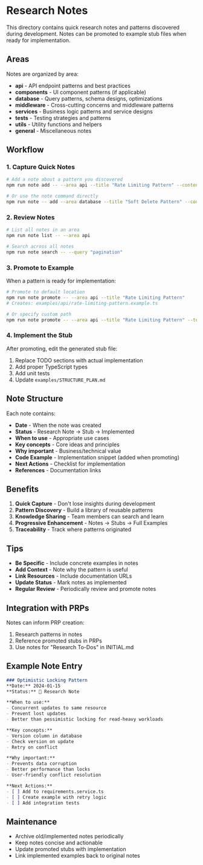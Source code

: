 # Research Notes

This directory contains quick research notes and patterns discovered during development. Notes can be promoted to example stub files when ready for implementation.

## Areas

Notes are organized by area:
- **api** - API endpoint patterns and best practices
- **components** - UI component patterns (if applicable)
- **database** - Query patterns, schema designs, optimizations
- **middleware** - Cross-cutting concerns and middleware patterns
- **services** - Business logic patterns and service designs
- **tests** - Testing strategies and patterns
- **utils** - Utility functions and helpers
- **general** - Miscellaneous notes

## Workflow

### 1. Capture Quick Notes
```bash
# Add a note about a pattern you discovered
npm run note add -- --area api --title "Rate Limiting Pattern" --content "Use sliding window with Redis"

# Or use the note command directly
npm run note -- add --area database --title "Soft Delete Pattern" --content "Add deleted_at column instead of removing rows"
```

### 2. Review Notes
```bash
# List all notes in an area
npm run note list -- --area api

# Search across all notes
npm run note search -- --query "pagination"
```

### 3. Promote to Example
When a pattern is ready for implementation:
```bash
# Promote to default location
npm run note promote -- --area api --title "Rate Limiting Pattern"
# Creates: examples/api/rate-limiting-pattern.example.ts

# Or specify custom path
npm run note promote -- --area api --title "Rate Limiting Pattern" --to examples/api/custom-name.ts
```

### 4. Implement the Stub
After promoting, edit the generated stub file:
1. Replace TODO sections with actual implementation
2. Add proper TypeScript types
3. Add unit tests
4. Update `examples/STRUCTURE_PLAN.md`

## Note Structure

Each note contains:
- **Date** - When the note was created
- **Status** - Research Note → Stub → Implemented
- **When to use** - Appropriate use cases
- **Key concepts** - Core ideas and principles
- **Why important** - Business/technical value
- **Code Example** - Implementation snippet (added when promoting)
- **Next Actions** - Checklist for implementation
- **References** - Documentation links

## Benefits

1. **Quick Capture** - Don't lose insights during development
2. **Pattern Discovery** - Build a library of reusable patterns
3. **Knowledge Sharing** - Team members can search and learn
4. **Progressive Enhancement** - Notes → Stubs → Full Examples
5. **Traceability** - Track where patterns originated

## Tips

- **Be Specific** - Include concrete examples in notes
- **Add Context** - Note why the pattern is useful
- **Link Resources** - Include documentation URLs
- **Update Status** - Mark notes as implemented
- **Regular Review** - Periodically review and promote notes

## Integration with PRPs

Notes can inform PRP creation:
1. Research patterns in notes
2. Reference promoted stubs in PRPs
3. Use notes for "Research To-Dos" in INITIAL.md

## Example Note Entry

```markdown
### Optimistic Locking Pattern
**Date:** 2024-01-15
**Status:** 📝 Research Note

**When to use:**
- Concurrent updates to same resource
- Prevent lost updates
- Better than pessimistic locking for read-heavy workloads

**Key concepts:**
- Version column in database
- Check version on update
- Retry on conflict

**Why important:**
- Prevents data corruption
- Better performance than locks
- User-friendly conflict resolution

**Next Actions:**
- [ ] Add to requirements.service.ts
- [ ] Create example with retry logic
- [ ] Add integration tests
```

## Maintenance

- Archive old/implemented notes periodically
- Keep notes concise and actionable
- Update promoted stubs with implementation
- Link implemented examples back to original notes